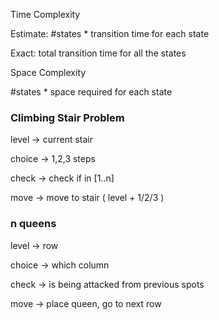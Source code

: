 Time Complexity

Estimate: #states * transition time for each state

Exact: total transition time for all the states

Space Complexity

#states * space required for each state

### Climbing Stair Problem

level -> current stair

choice -> 1,2,3 steps

check -> check if in [1..n]

move -> move to stair ( level + 1/2/3 )

### n queens

level -> row

choice -> which column

check -> is being attacked from previous spots

move -> place queen, go to next row

